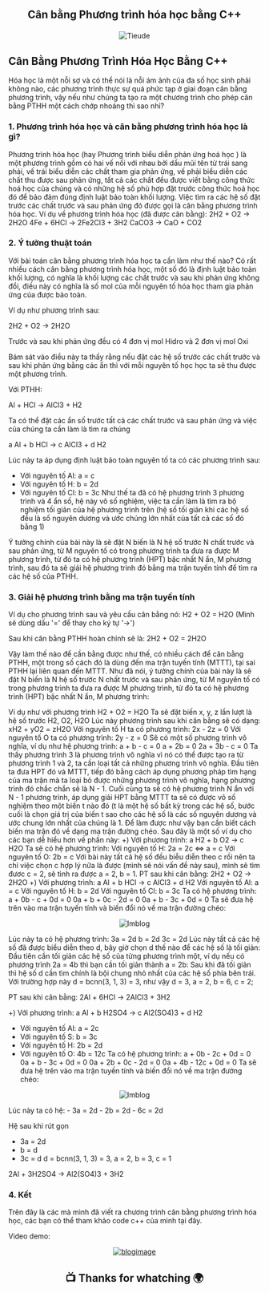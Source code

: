 ## <p align="center"> Cân bằng Phương trình hóa học bằng C++ </p>
<p align="center"> <img src="https://github.com/zukahai/PTHH-CPP/blob/master/ImageBlog/1.png" alt="Tieude" /> </p>

## Cân Bằng Phương Trình Hóa Học Bằng C++
Hóa học là một nỗi sợ và có thể nói là nỗi ám ảnh của đa số học sinh phải không nào, các phương trình thực sự quá phức tạp ở giai đoạn cân bằng phương trình, vậy nếu như chúng ta tạo ra một chương trình cho phép cân bằng PTHH một cách chớp nhoáng thì sao nhỉ?

### 1. Phương trình hóa học và cân bằng phương trình hóa học là gì?
Phương trình hóa học (hay Phương trình biểu diễn phản ứng hoá học ) là một phương trình gồm có hai vế nối với nhau bởi dấu mũi tên từ trái sang phải, vế trái biểu diễn các chất tham gia phản ứng, vế phải biểu diễn các chất thu được sau phản ứng, tất cả các chất đều được viết bằng công thức hoá học của chúng và có những hệ số phù hợp đặt trước công thức hoá học đó để bảo đảm đúng định luật bảo toàn khối lượng.
Việc tìm ra các hệ số đặt trước các chất trước và sau phản ứng đó được gọi là cân bằng phương trình hóa học.
Ví dụ về phương trình hóa học (đã được cân bằng):
2H2 + O2 → 2H2O
4Fe + 6HCl → 2Fe2Cl3 + 3H2
CaCO3 → CaO + CO2
### 2. Ý tưởng thuật toán
Với bài toán cân bằng phương trình hóa học ta cần làm như thế nào? Có rất nhiều cách cân bằng phương trình hóa học, một số đó là định luật bảo toàn khối lượng, có nghĩa là khối lượng các chất trước và sau khi phản ứng không đổi, điều này có nghĩa là số mol của mỗi nguyên tố hóa học tham gia phản ứng của được bảo toàn.

Ví dụ như phương trình sau:

2H2 + O2 → 2H2O

Trước và sau khi phản ứng đều có 4 đơn vị mol Hidro và 2 đơn vị mol Oxi

Bám sát vào điều này ta thấy rằng nếu đặt các hệ số trước các chất trước và sau khi phản ứng bằng các ẩn thì với mỗi nguyên tố học học ta sẽ thu được một phương trình.

Với PTHH:

Al + HCl  → AlCl3 + H2

Ta có thể đặt các ẩn số trước tất cả các chất trước và sau phản ứng và việc của chúng ta cần làm là tìm ra chúng

a Al + b HCl  → c AlCl3 + d H2

Lúc này ta áp dụng định luật bảo toàn nguyên tố ta có các phương trình sau:

- Với nguyên tố Al: a = c
- Với nguyên tố H: b = 2d
- Với nguyên tố Cl: b = 3c
Như thế ta đã có hệ phương trình 3 phương trình và 4 ẩn số, hệ này vô số nghiệm, việc ta cần làm là tìm ra bộ nghiệm tối giản của hệ phương trình trên (hệ số tối giản khi các hệ số đều là số nguyên dương và ước chúng lớn nhất của tất cả các số đó bằng 1)

Ý tưởng chính của bài này là sẽ đặt N biến là N hệ số trước N chất trước và sau phản ứng, từ M nguyên tố có trong phương trình ta đưa ra được M phương trình, từ đó ta có hệ phương trình (HPT) bậc nhất N ẩn, M phương trình, sau đó ta sẽ giải hệ phương trình đó bằng ma trận tuyến tính để tìm ra các hệ số của PTHH.

### 3. Giải hệ phương trình bằng ma trận tuyến tính
Ví dụ cho phương trình sau và yêu cầu cân bằng nó:
H2 + O2 = H2O (Mình sẽ dùng dấu '=' để thay cho ký tự '→')

Sau khi cân bằng PTHH hoàn chỉnh sẽ là:
2H2 + O2 = 2H2O

Vậy làm thế nào để cần bằng được như thế, có nhiều cách để cân bằng PTHH, một trong số cách đó là dùng đến ma trận tuyến tính (MTTT), tại sai PTHH lại liên quan đến MTTT.
Như đã nói, ý tưởng chính của bài này là sẽ đặt N biến là N hệ số trước N chất trước và sau phản ứng, từ M nguyên tố có trong phương trình ta đưa ra được M phương trình, từ đó ta có hệ phương trình (HPT) bậc nhất N ẩn, M phương trình:

Ví dụ như với phương trình H2 + O2 = H2O
Ta sẽ đặt biến x, y, z lần lượt là hệ số trước H2, O2, H2O
Lúc này phương trình sau khi cân bằng sẽ có dạng:
xH2 + yO2 = zH2O
Với nguyên tố H ta có phương trình: 2x - 2z = 0
Với nguyên tố O ta có phương trình: 2y - z = 0
Sẽ có một số phương trình vô nghĩa, ví dụ như hệ phương trình:
a + b - c = 0
a + 2b = 0
2a + 3b - c = 0
Ta thấy phương trình 3 là phương trình vô nghĩa vì nó có thể được tạo ra từ phương trình 1 và 2, ta cần loại tất cả những phương trình vô nghĩa.
Đầu tiên ta đưa HPT đó và MTTT, tiếp đó bằng cách áp dụng phương pháp tìm hạng của ma trận mà ta loại bỏ được những phương trình vô nghĩa, hạng phương trình đó chắc chắn sẽ là N - 1.
Cuối cùng ta sẽ có hệ phương trình N ẩn với N - 1 phương trình, áp dụng giải HPT bằng MTTT ta sẽ có được vô số nghiệm theo một biến t nào đó (t là một hệ số bất kỳ trong các hệ số, bước cuối là chọn giá trị của biến t sao cho các hệ số là các số nguyên dương và ước chung lớn nhất của chúng là 1.
Để làm được như vậy bạn cần biết cách biến ma trận đó về dạng ma trận đường chéo.
Sau đây là một số ví dụ cho các bạn dễ hiểu hơn về phần này:
+) Với phương trình:
a H2 + b O2 → c H2O
Ta sẽ có hệ phương trình:
Với nguyên tố H: 2a = 2c <=> a = c
Với nguyên tố O: 2b = c
Với bài này tất cả hệ số đều biễu diễn theo c rồi nên ta chỉ việc chọn c hợp lý nữa là được (mình sẽ nói vấn đề này sau), mình sẽ tìm đươc c = 2, sẽ tình ra được a = 2, b = 1.
PT sau khi cân bằng: 2H2 + O2 → 2H2O
+) Với phương trình:
a Al + b HCl  → c AlCl3 + d H2
Với nguyên tố Al: a = c
Với nguyên tố H: b = 2d
Với nguyên tố Cl: b = 3c
Ta có hệ phương trình:
a + 0b - c + 0d = 0
0a + b + 0c - 2d = 0
0a + b - 3c + 0d = 0
Ta sẽ đưa hệ trên vào ma trận tuyến tính và biến đổi nó về ma trận đường chéo:
<p align="center"> <img src="https://github.com/zukahai/PTHH-CPP/blob/master/ImageBlog/2.png" alt="Imblog" /> </p>
Lúc này ta có hệ phương trình:
3a = 2d
b = 2d
3c = 2d
Lúc này tất cả các hệ số đã được biểu diễn theo d, bây giờ chọn d thế nào để các hệ số là tối giản:
Đầu tiên cần tối giản các hệ số của từng phương trình một, ví dụ nếu có phương trình 2a = 4b thì bạn cần tối giản thành a = 2b:
Sau khi đã tối giản thì hệ số d cần tìm chính là bội chung nhỏ nhất của các hệ số phía bên trái.
Với trường hợp này d = bcnn(3, 1, 3) = 3, như vậy d = 3, a = 2, b = 6, c = 2;

PT sau khi cân bằng:
2Al + 6HCl  → 2AlCl3 + 3H2

+) Với phương trình:
a Al + b H2SO4 → c Al2(SO4)3 + d H2
- Với nguyên tố Al: a = 2c
- Với nguyên tố S: b = 3c
- Với nguyên tố H: 2b = 2d
- Với nguyên tố O: 4b = 12c
Ta có hệ phương trình:
a + 0b - 2c + 0d = 0
0a + b - 3c + 0d = 0
0a + 2b + 0c - 2d = 0
0a + 4b - 12c + 0d = 0
Ta sẽ đưa hệ trên vào ma trận tuyến tính và biến đổi nó về ma trận đường chéo:
<p align="center"> <img src="https://github.com/zukahai/PTHH-CPP/blob/master/ImageBlog/3.png" alt="Imblog" /> </p>
Lúc này ta có hệ:
- 3a = 2d
- 2b = 2d
- 6c = 2d

Hệ sau khi rút gọn
- 3a = 2d
- b = d
- 3c = d
d = bcnn(3, 1, 3) = 3, a = 2, b = 3, c = 1

2Al + 3H2SO4 → Al2(SO4)3 + 3H2

### 4. Kết
Trên đây là các mà mình đã viết ra chương trình cân bằng phương trình hóa học, các bạn có thể tham khảo code c++ của mình tại đây.

Video demo:
[<p align="center"> <img src="https://github.com/zukahai/PTHH-CPP/blob/master/ImageBlog/4.png" alt="blogimage" /> </p>](https://codelearn.io/Media/Default/Users/HaiZuka/HaiZuka/HaiZuka.mp4)

## <p align="center">  :tv: Thanks for whatching :earth_africa: </p>
